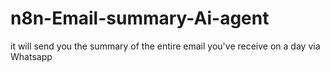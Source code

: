 # n8n-Email-summary-Ai-agent
it will send you the summary of the entire email you've receive on a day via Whatsapp
